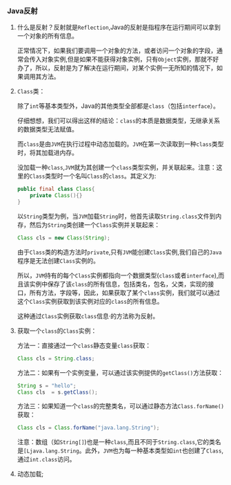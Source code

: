 ### Java反射 ###

1. 什么是反射？反射就是`Reflection`,Java的反射是指程序在运行期间可以拿到一个对象的所有信息。

   正常情况下，如果我们要调用一个对象的方法，或者访问一个对象的字段，通常会传入对象实例,但是如果不能获得对象实例，只有`Object`实例，那就不好办了，所以，反射是为了解决在运行期间，对某个实例一无所知的情况下，如果调用其方法。

2. `Class`类：

   除了`int`等基本类型外，Java的其他类型全部都是`class`（包括`interface`）。

   仔细想想，我们可以得出这样的结论：`class`的本质是数据类型，无继承关系的数据类型无法赋值。

   而`class`是由`JVM`在执行过程中动态加载的。`JVM`在第一次读取到一种`class`类型时，将其加载进内存。

   没加载一种`class`,`JVM`就为其创建一个`class`类型实例，并关联起来。注意：这里的`Class`类型时一个名叫`Class`的`class`。其定义为:

   ```java
   public final class Class{
       private Class(){}
   }
   ```

   以`String`类型为例，当`JVM`加载`String`时，他首先读取`String.class`文件到内存，然后为`String`类创建一个`Class`实例并关联起来：

   ```java
   Class cls = new Class(String);
   ```

   由于`Class`类的构造方法时`private`,只有`JVM`能创建`Class`实例,我们自己的`Java`程序是无法创建`Class`实例的。

   所以，`JVM`持有的每个`Class`实例都指向一个数据类型(`class`或者`interface`),而且该实例中保存了该`class`的所有信息，包括类名，包名，父类，实现的接口，所有方法，字段等，因此，如果获取了某个`class`实例，我们就可以通过这个`Class`实例获取到该实例对应的`class`的所有信息。

   这种通过`Class`实例获取`class`信息·的方法称为反射。

3. 获取一个`class`的`Class`实例：

   方法一：直接通过一个`class`静态变量`class`获取：

   ```java
   Class cls = String.class;
   ```

   方法二：如果有一个实例变量，可以通过该实例提供的`getClass()`方法获取：

   ```java
   String s = "hello";
   Class cls  = s.getClass();
   ```

   方法三：如果知道一个`class`的完整类名，可以通过静态方法`Class.forName()`获取：

   ```java
   Class cls = Class.forName("java.lang.String");
   ```

   注意：数组（如`String[]`)也是一种`class`,而且不同于`String.class`,它的类名是`[Ljava.lang.String`。此外，`JVM`也为每一种基本类型如`int`也创建了`Class`,通过`int.class`访问。

4. 动态加载;

   